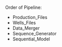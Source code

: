 Order of Pipeline: 
- Production_Files
- Wells_Files 
- Data_Merger
- Sequence_Generator 
- Sequential_Model 
